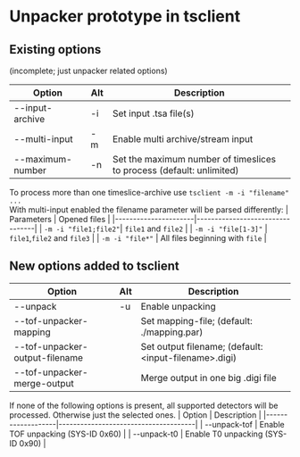 # Unpacker prototype in tsclient
## Existing options
(incomplete; just unpacker related options)

| Option                         | Alt | Description                                                          |
|--------------------------------|-----|----------------------------------------------------------------------|
| --input-archive                | -i  | Set input .tsa file(s)                                               |
| --multi-input                  | -m  | Enable multi archive/stream input                                    |
| --maximum-number               | -n  | Set the maximum number of timeslices to process (default: unlimited) |


To process more than one timeslice-archive use `tsclient -m -i "filename" ...`  
With multi-input enabled the filename parameter will be parsed differently:
| Parameters           | Opened files                    |
|----------------------|---------------------------------|
| `-m -i "file1;file2"`| `file1` and `file2`             |
| `-m -i "file[1-3]"`  | `file1`,`file2` and `file3`     |
| `-m -i "file*"`      | All files beginning with `file` |




## New options added to tsclient

| Option                         | Alt | Description                                              |
|--------------------------------|-----|----------------------------------------------------------|
| --unpack                       | -u  | Enable unpacking                                         |
| --tof-unpacker-mapping         |     | Set mapping-file; (default: ./mapping.par)               |
| --tof-unpacker-output-filename |     | Set output filename; (default: \<input-filename\>.digi)  |
| --tof-unpacker-merge-output    |     | Merge output in one big .digi file                       |

If none of the following options is present, all supported detectors will be processed. Otherwise just the selected ones.
| Option            | Description                          |
|-------------------|--------------------------------------|
| --unpack-tof      | Enable TOF unpacking (SYS-ID 0x60)   |
| --unpack-t0       | Enable T0 unpacking (SYS-ID 0x90)    |
